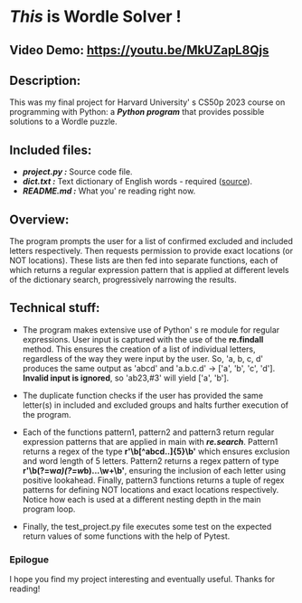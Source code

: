 # ***This*** is Wordle Solver !
## Video Demo:  <https://youtu.be/MkUZapL8Qjs>
## Description:
This was my final project for Harvard University' s CS50p 2023 course on programming with Python: a ***Python program*** that provides possible solutions to a Wordle puzzle.
## Included files:
- ***project.py :*** Source code file.
- ***dict.txt :*** Text dictionary of English words - required ([source](https://github.com/dwyl/english-words/blob/master/words_alpha.txt)).
- ***README.md :*** What you' re reading right now.
## Overview:
The program prompts the user for a list of confirmed excluded and included letters respectively. Then requests permission to provide exact locations (or NOT locations). These lists are then fed into separate functions, each of which returns a regular expression pattern that is applied at different levels of the dictionary search, progressively narrowing the results.

## Technical stuff:
- The program makes extensive use of Python' s re module for regular expressions. User input is captured with the use of the **re.findall** method. This ensures the creation of a list of individual letters, regardless of the way they were input by the user. So, 'a, b, c, d' produces the same output as 'abcd' and 'a.b.c.d' -> ['a', 'b', 'c', 'd']. **Invalid input is ignored**, so 'ab23,#3' will yield ['a', 'b'].

- The duplicate function checks if the user has provided the same letter(s) in included and excluded groups and halts further execution of the program.

- Each of the functions pattern1, pattern2 and pattern3 return regular expression patterns that are applied in main with ***re.search***. Pattern1 returns a regex of the type **r'\b[^abcd..]{5}\b'** which ensures exclusion and word length of 5 letters. Pattern2 returns a regex pattern of type **r'\b(?=w*a)(?=w*b)...\w+\b'**, ensuring the inclusion of each letter using positive lookahead. Finally, pattern3 functions returns a tuple of regex patterns for defining NOT locations and exact locations respectively. Notice how each is used at a different nesting depth in the main program loop.

- Finally, the test_project.py file executes some test on the expected return values of some functions with the help of Pytest.
### Epilogue
I hope you find my project interesting and eventually useful. Thanks for reading!
